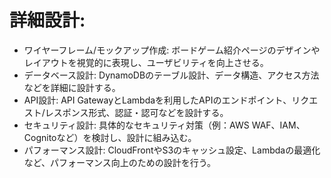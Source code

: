 # 詳細設計:

* ワイヤーフレーム/モックアップ作成: ボードゲーム紹介ページのデザインやレイアウトを視覚的に表現し、ユーザビリティを向上させる。
* データベース設計: DynamoDBのテーブル設計、データ構造、アクセス方法などを詳細に設計する。
* API設計: API GatewayとLambdaを利用したAPIのエンドポイント、リクエスト/レスポンス形式、認証・認可などを設計する。
* セキュリティ設計: 具体的なセキュリティ対策（例：AWS WAF、IAM、Cognitoなど）を検討し、設計に組み込む。
* パフォーマンス設計: CloudFrontやS3のキャッシュ設定、Lambdaの最適化など、パフォーマンス向上のための設計を行う。
